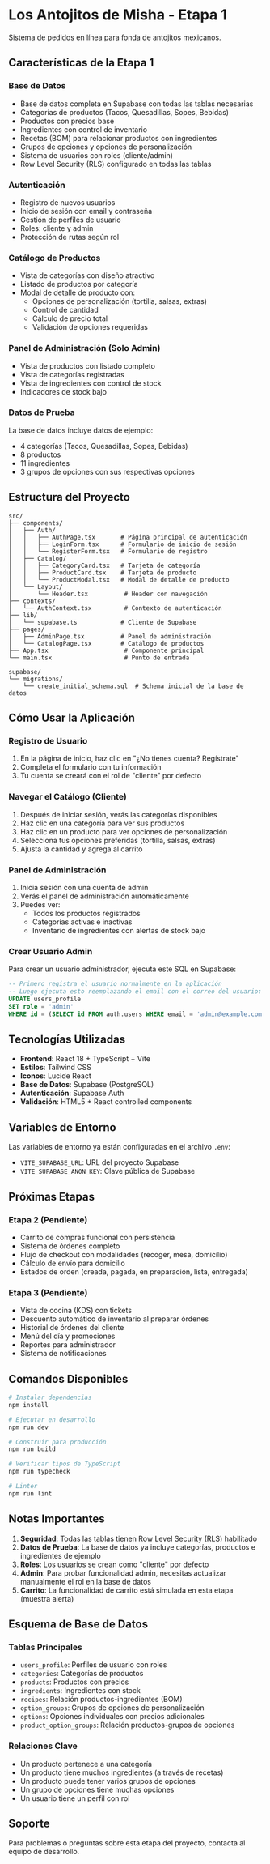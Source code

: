 # Los Antojitos de Misha - Etapa 1

Sistema de pedidos en línea para fonda de antojitos mexicanos.

## Características de la Etapa 1

### Base de Datos
- Base de datos completa en Supabase con todas las tablas necesarias
- Categorías de productos (Tacos, Quesadillas, Sopes, Bebidas)
- Productos con precios base
- Ingredientes con control de inventario
- Recetas (BOM) para relacionar productos con ingredientes
- Grupos de opciones y opciones de personalización
- Sistema de usuarios con roles (cliente/admin)
- Row Level Security (RLS) configurado en todas las tablas

### Autenticación
- Registro de nuevos usuarios
- Inicio de sesión con email y contraseña
- Gestión de perfiles de usuario
- Roles: cliente y admin
- Protección de rutas según rol

### Catálogo de Productos
- Vista de categorías con diseño atractivo
- Listado de productos por categoría
- Modal de detalle de producto con:
  - Opciones de personalización (tortilla, salsas, extras)
  - Control de cantidad
  - Cálculo de precio total
  - Validación de opciones requeridas

### Panel de Administración (Solo Admin)
- Vista de productos con listado completo
- Vista de categorías registradas
- Vista de ingredientes con control de stock
- Indicadores de stock bajo

### Datos de Prueba
La base de datos incluye datos de ejemplo:
- 4 categorías (Tacos, Quesadillas, Sopes, Bebidas)
- 8 productos
- 11 ingredientes
- 3 grupos de opciones con sus respectivas opciones

## Estructura del Proyecto

```
src/
├── components/
│   ├── Auth/
│   │   ├── AuthPage.tsx       # Página principal de autenticación
│   │   ├── LoginForm.tsx      # Formulario de inicio de sesión
│   │   └── RegisterForm.tsx   # Formulario de registro
│   ├── Catalog/
│   │   ├── CategoryCard.tsx   # Tarjeta de categoría
│   │   ├── ProductCard.tsx    # Tarjeta de producto
│   │   └── ProductModal.tsx   # Modal de detalle de producto
│   └── Layout/
│       └── Header.tsx          # Header con navegación
├── contexts/
│   └── AuthContext.tsx         # Contexto de autenticación
├── lib/
│   └── supabase.ts            # Cliente de Supabase
├── pages/
│   ├── AdminPage.tsx          # Panel de administración
│   └── CatalogPage.tsx        # Catálogo de productos
├── App.tsx                     # Componente principal
└── main.tsx                    # Punto de entrada

supabase/
└── migrations/
    └── create_initial_schema.sql  # Schema inicial de la base de datos
```

## Cómo Usar la Aplicación

### Registro de Usuario
1. En la página de inicio, haz clic en "¿No tienes cuenta? Regístrate"
2. Completa el formulario con tu información
3. Tu cuenta se creará con el rol de "cliente" por defecto

### Navegar el Catálogo (Cliente)
1. Después de iniciar sesión, verás las categorías disponibles
2. Haz clic en una categoría para ver sus productos
3. Haz clic en un producto para ver opciones de personalización
4. Selecciona tus opciones preferidas (tortilla, salsas, extras)
5. Ajusta la cantidad y agrega al carrito

### Panel de Administración
1. Inicia sesión con una cuenta de admin
2. Verás el panel de administración automáticamente
3. Puedes ver:
   - Todos los productos registrados
   - Categorías activas e inactivas
   - Inventario de ingredientes con alertas de stock bajo

### Crear Usuario Admin
Para crear un usuario administrador, ejecuta este SQL en Supabase:

```sql
-- Primero registra el usuario normalmente en la aplicación
-- Luego ejecuta esto reemplazando el email con el correo del usuario:
UPDATE users_profile
SET role = 'admin'
WHERE id = (SELECT id FROM auth.users WHERE email = 'admin@example.com');
```

## Tecnologías Utilizadas

- **Frontend**: React 18 + TypeScript + Vite
- **Estilos**: Tailwind CSS
- **Iconos**: Lucide React
- **Base de Datos**: Supabase (PostgreSQL)
- **Autenticación**: Supabase Auth
- **Validación**: HTML5 + React controlled components

## Variables de Entorno

Las variables de entorno ya están configuradas en el archivo `.env`:
- `VITE_SUPABASE_URL`: URL del proyecto Supabase
- `VITE_SUPABASE_ANON_KEY`: Clave pública de Supabase

## Próximas Etapas

### Etapa 2 (Pendiente)
- Carrito de compras funcional con persistencia
- Sistema de órdenes completo
- Flujo de checkout con modalidades (recoger, mesa, domicilio)
- Cálculo de envío para domicilio
- Estados de orden (creada, pagada, en preparación, lista, entregada)

### Etapa 3 (Pendiente)
- Vista de cocina (KDS) con tickets
- Descuento automático de inventario al preparar órdenes
- Historial de órdenes del cliente
- Menú del día y promociones
- Reportes para administrador
- Sistema de notificaciones

## Comandos Disponibles

```bash
# Instalar dependencias
npm install

# Ejecutar en desarrollo
npm run dev

# Construir para producción
npm run build

# Verificar tipos de TypeScript
npm run typecheck

# Linter
npm run lint
```

## Notas Importantes

1. **Seguridad**: Todas las tablas tienen Row Level Security (RLS) habilitado
2. **Datos de Prueba**: La base de datos ya incluye categorías, productos e ingredientes de ejemplo
3. **Roles**: Los usuarios se crean como "cliente" por defecto
4. **Admin**: Para probar funcionalidad admin, necesitas actualizar manualmente el rol en la base de datos
5. **Carrito**: La funcionalidad de carrito está simulada en esta etapa (muestra alerta)

## Esquema de Base de Datos

### Tablas Principales
- `users_profile`: Perfiles de usuario con roles
- `categories`: Categorías de productos
- `products`: Productos con precios
- `ingredients`: Ingredientes con stock
- `recipes`: Relación productos-ingredientes (BOM)
- `option_groups`: Grupos de opciones de personalización
- `options`: Opciones individuales con precios adicionales
- `product_option_groups`: Relación productos-grupos de opciones

### Relaciones Clave
- Un producto pertenece a una categoría
- Un producto tiene muchos ingredientes (a través de recetas)
- Un producto puede tener varios grupos de opciones
- Un grupo de opciones tiene muchas opciones
- Un usuario tiene un perfil con rol

## Soporte

Para problemas o preguntas sobre esta etapa del proyecto, contacta al equipo de desarrollo.
